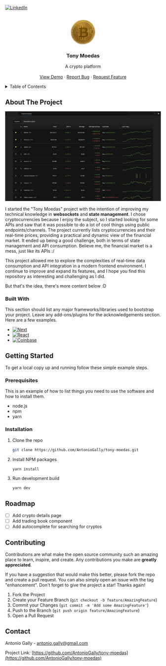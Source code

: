 <!-- Template from: https://github.com/othneildrew/Best-README-Template -->
<a id="readme-top"></a>

[![LinkedIn][linkedin-shield]][linkedin-url]

<!-- PROJECT LOGO -->
<br />
<div align="center">
  <a href="https://github.com/AntonioGally/tony-moedas">
    <img src="assets/logo.png" alt="Logo" width="80" height="80">
  </a>

  <h3 align="center">Tony Moedas</h3>

  <p align="center">
    A crypto platform
    <br />
    <br />
    <a href="https://github.com/AntonioGally/tony-moedas">View Demo</a>
    ·
    <a href="https://github.com/AntonioGally/tony-moedas/issues/new">Report Bug</a>
    ·
    <a href="https://github.com/AntonioGally/tony-moedas/issues/new">Request Feature</a>
  </p>
</div>


<!-- TABLE OF CONTENTS -->
<details>
  <summary>Table of Contents</summary>
  <ol>
    <li>
      <a href="#about-the-project">About The Project</a>
      <ul>
        <li><a href="#built-with">Built With</a></li>
      </ul>
    </li>
    <li>
      <a href="#getting-started">Getting Started</a>
      <ul>
        <li><a href="#prerequisites">Prerequisites</a></li>
        <li><a href="#installation">Installation</a></li>
      </ul>
    </li>
    <li><a href="#roadmap">Roadmap</a></li>
    <li><a href="#contributing">Contributing</a></li>
    <li><a href="#contact">Contact</a></li>
  </ol>
</details>



<!-- ABOUT THE PROJECT -->
## About The Project

[![Tony Moedas][product-screenshot]](https://example.com)

I started the "Tony Moedas" project with the intention of improving my technical knowledge in **websockets** and **state management**. I chose cryptocurrencies because I enjoy the subject, so I started looking for some APIs and saw that it was possible to do a lot of cool things using public endpoints/channels. The project currently lists cryptocurrencies and their real-time prices, providing a practical and dynamic view of the financial market. It ended up being a good challenge, both in terms of state management and API consumption. Believe me, the financial market is a mess, just like its APIs :/

This project allowed me to explore the complexities of real-time data consumption and API integration in a modern frontend environment. I continue to improve and expand its features, and I hope you find this repository as interesting and challenging as I did.

But that's the idea, there's more content below :D

### Built With

This section should list any major frameworks/libraries used to bootstrap your project. Leave any add-ons/plugins for the acknowledgements section. Here are a few examples.

* [![Next][Next.js]][Next-url]
* [![React][React.js]][React-url]
* [![Coinbase][Coinbase]][Coinbase-url]

<!-- GETTING STARTED -->
## Getting Started

To get a local copy up and running follow these simple example steps.

### Prerequisites

This is an example of how to list things you need to use the software and how to install them.
* node.js
* npm
* yarn
  

### Installation

1. Clone the repo
   ```sh
   git clone https://github.com/AntonioGally/tony-moedas.git
   ```
2. Install NPM packages
   ```sh
   yarn install
   ```
3. Run development build
   ```sh
   yarn dev
   ```

<!-- ROADMAP -->
## Roadmap

- [ ] Add crypto details page
- [ ] Add trading book component
- [ ] Add autocomplete for searching for cryptos

<!-- CONTRIBUTING -->
## Contributing

Contributions are what make the open source community such an amazing place to learn, inspire, and create. Any contributions you make are **greatly appreciated**.

If you have a suggestion that would make this better, please fork the repo and create a pull request. You can also simply open an issue with the tag "enhancement".
Don't forget to give the project a star! Thanks again!

1. Fork the Project
2. Create your Feature Branch (`git checkout -b feature/AmazingFeature`)
3. Commit your Changes (`git commit -m 'Add some AmazingFeature'`)
4. Push to the Branch (`git push origin feature/AmazingFeature`)
5. Open a Pull Request

<!-- CONTACT -->
## Contact

Antonio Gally - antonio.gally@gmail.com

Project Link: [https://github.com/AntonioGally/tony-moedas](https://github.com/AntonioGally/tony-moedas)


<!-- MARKDOWN LINKS & IMAGES -->
<!-- https://www.markdownguide.org/basic-syntax/#reference-style-links -->
[linkedin-shield]: https://img.shields.io/badge/-LinkedIn-black.svg?style=for-the-badge&logo=linkedin&colorB=555
[linkedin-url]: https://linkedin.com/in/antonio-gally
[product-screenshot]: assets/product-screenshot.png
[Next.js]: https://img.shields.io/badge/next.js-000000?style=for-the-badge&logo=nextdotjs&logoColor=white
[Next-url]: https://nextjs.org/
[React.js]: https://img.shields.io/badge/React-20232A?style=for-the-badge&logo=react&logoColor=61DAFB
[React-url]: https://reactjs.org/
[Coinbase]: https://img.shields.io/badge/Coinbase-0052FF?style=for-the-badge&logo=Coinbase&logoColor=white
[Coinbase-url]: https://docs.cdp.coinbase.com/